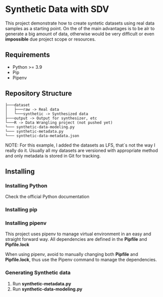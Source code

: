# Synthetic Data with SDV

This project demonstrate how to create syntetic datasets using real data samples as a starting point.
On the of the main advantages is to be alr to generate a big amount of data, otherwise would be very difficult
or even **impossible** due project scope or resources.

## Requirements
 - Python >= 3.9
 - Pip
 - Pipenv

## Repository Structure
```shell
├───dataset
│   ├───raw -> Real data
│   └───synthetic -> Synthesized data
├───output -> Output for synthesizer, etc
└───R -> Data Wrangling project (not pushed yet)
└─── synthetic-data-modeling.py
└─── synthetic-metadata.py
└─── synthetic-data-metadata.json
```
NOTE: For this example, I added the datasets as LFS, that´s not the way I really do it. Usually all my datasets
are versioned with appropriate method and only metadata is stored in Git for tracking.

## Installing 
### Installing Python
Check the official Python documentation

### Installing pip

### Installing pipenv
This project uses pipenv to manage virtual environment in an easy and straight forward way. All dependencies are
defined in the **Pipfile** and **Pipfile.lock**

When using pipenv, avoid to manually changing both **Pipfile** and **Pipfile.lock**, thus use the Pipenv command to manage the 
dependencies.

### Generating Synthetic data
1. Run **synthetic-metadata.py**
2. Run **synthetic-data-modeling.py**